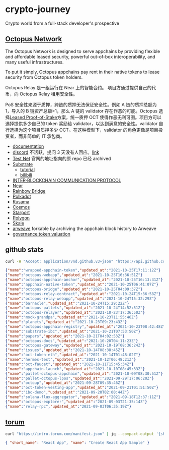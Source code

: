 # crypto-journey

Crypto world from a full-stack developer's prospective

## [Octopus Network](https://oct.network/)

The Octopus Network is designed to serve appchains by providing flexible and affordable leased security, powerful out-of-box interoperability, and many useful infrastructures.

To put it simply, Octopus appchains pay rent in their native tokens to lease security from Octopus token holders.

Octopus Relay 是一组运行在 Near 上的智能合约。 项目方通过提供自己的代币，向 Octopus Relay 租用安全性。

PoS 安全性来源于质押，跨链的质押无法保证安全性。例如 A 链的质押总额为 1，导入的 B 链资产总额>1，那么 A 链的 validator 存在作恶的可能。Octopus 选择[Leased Proof-of-Stake](https://docs.oct.network/general/octopus-staking.html)方案，统一质押 OCT 使得作恶无利可图。项目方可以选择提供多少自己的 token 奖励给 validator，以达到满意的安全性。validator 自行选择为这个项目质押多少 OCT。在这种模型下，validator 的角色更像是项目投资者，而非简单的 IT 承包商。

- [documentation](https://docs.oct.network/)
- [discord](https://discord.gg/6GTJBkZA9Q) 不活跃，提问 3 天没有人回应。[link](https://discord.com/channels/820671513594167336/820671513594167339/901079934741663744)
- [Test Net](https://github.com/octopus-network/octopus-pallets/tree/main/appchain) 官网的地址指向的原 repo 已经 archived
- [Substrate](https://www.parity.io/technologies/substrate/)
  - [tutorial](https://docs.substrate.io/tutorials/v3/create-your-first-substrate-chain/)
  - [bilibili](https://space.bilibili.com/67358318/channel/detail?cid=106401)
- [INTER‑BLOCKCHAIN COMMUNICATION PROTOCOL](https://ibcprotocol.org/)
- [Near](https://near.org/)
- [Rainbow Bridge](https://near.org/blog/the-rainbow-bridge-is-live/)
- [Polkadot](https://polkadot.network/)
- [Kusama](https://kusama.network/)
- [Cosmos](https://cosmos.network/)
- [Starport](https://github.com/tendermint/starport)
- [Polygon](https://polygon.technology/)
- [Skale](https://skale.network/)
- [arweave](https://www.arweave.org/) forkable by archiving the appchain block history to Arweave
- [governance token valuation](https://github.com/coinfund/governance-model)

## github stats

```bash
curl -H "Accept: application/vnd.github.v3+json" "https://api.github.com/orgs/octopus-network/repos?type=sources&sort=updated" | jq --compact-output '.[] | {name: .name, updated_at: .updated_at}'
```

```json
{"name":"wrapped-appchain-token","updated_at":"2021-10-25T17:11:12Z"}
{"name":"octopus-webapp","updated_at":"2021-10-25T16:36:51Z"}
{"name":"octopus-appchain-anchor","updated_at":"2021-10-25T16:13:31Z"}
{"name":"appchain-native-token","updated_at":"2021-10-25T06:41:07Z"}
{"name":"octopus-bridge","updated_at":"2021-10-25T04:09:37Z"}
{"name":"octopus-relay-contract","updated_at":"2021-10-24T15:36:58Z"}
{"name":"octopus-relay-webapp","updated_at":"2021-10-24T15:32:29Z"}
{"name":"barnacle","updated_at":"2021-10-24T15:29:22Z"}
{"name":"octopus-pallets","updated_at":"2021-10-24T14:52:51Z"}
{"name":"octopus-relayer","updated_at":"2021-10-23T17:36:50Z"}
{"name":"mock-grandpa","updated_at":"2021-10-23T11:55:46Z"}
{"name":"planets","updated_at":"2021-10-23T09:23:43Z"}
{"name":"octopus-appchain-registry","updated_at":"2021-10-23T08:42:48Z"}
{"name":"substrate-ibc","updated_at":"2021-10-21T07:53:50Z"}
{"name":"papers","updated_at":"2021-10-21T04:02:53Z"}
{"name":"octopus-docs","updated_at":"2021-10-20T04:11:23Z"}
{"name":"octopus-gateway","updated_at":"2021-10-19T08:36:24Z"}
{"name":"issues","updated_at":"2021-10-14T08:38:45Z"}
{"name":"oct-token-eth","updated_at":"2021-10-14T01:48:02Z"}
{"name":"hermes-test","updated_at":"2021-10-12T06:48:21Z"}
{"name":"oct-faucet","updated_at":"2021-10-11T15:45:34Z"}
{"name":"appchain-launch","updated_at":"2021-10-10T08:45:33Z"}
{"name":"pallet-octopus-appchain","updated_at":"2021-10-09T08:30:51Z"}
{"name":"pallet-octopus-lpos","updated_at":"2021-09-29T17:06:20Z"}
{"name":"octoup","updated_at":"2021-09-28T09:35:46Z"}
{"name":"oct-token-vesting-app","updated_at":"2021-09-21T01:51:50Z"}
{"name":"ibc-demo","updated_at":"2021-09-20T02:00:44Z"}
{"name":"solana-flux-aggregator","updated_at":"2021-09-18T12:37:11Z"}
{"name":"octopus-explorer","updated_at":"2021-09-03T21:35:14Z"}
{"name":"relay-rpc","updated_at":"2021-09-03T06:35:19Z"}
```

## [torum](https://torum.com/)

```bash
curl "https://intro.torum.com/manifest.json" | jq --compact-output '{short_name: .short_name, name:.name}'
```

```json
{ "short_name": "React App", "name": "Create React App Sample" }
```
